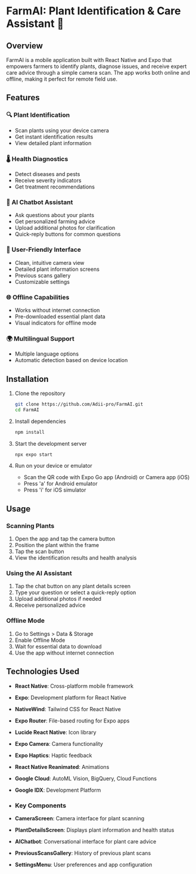 # FarmAI: Plant Identification & Care Assistant 🌱

## Overview

FarmAI is a mobile application built with React Native and Expo that empowers farmers to identify plants, diagnose issues, and receive expert care advice through a simple camera scan. The app works both online and offline, making it perfect for remote field use.

## Features

### 🔍 Plant Identification
- Scan plants using your device camera
- Get instant identification results
- View detailed plant information

### 🌡️ Health Diagnostics
- Detect diseases and pests
- Receive severity indicators
- Get treatment recommendations

### 💬 AI Chatbot Assistant
- Ask questions about your plants
- Get personalized farming advice
- Upload additional photos for clarification
- Quick-reply buttons for common questions

### 📱 User-Friendly Interface
- Clean, intuitive camera view
- Detailed plant information screens
- Previous scans gallery
- Customizable settings

### 🌐 Offline Capabilities
- Works without internet connection
- Pre-downloaded essential plant data 
- Visual indicators for offline mode

### 🌍 Multilingual Support
- Multiple language options
- Automatic detection based on device location

## Installation

1. Clone the repository
   ```bash
   git clone https://github.com/Adii-pro/FarmAI.git
   cd FarmAI
   ```

2. Install dependencies
   ```bash
   npm install
   ```

3. Start the development server
   ```bash
   npx expo start
   ```

4. Run on your device or emulator
   - Scan the QR code with Expo Go app (Android) or Camera app (iOS)
   - Press 'a' for Android emulator
   - Press 'i' for iOS simulator

## Usage

### Scanning Plants
1. Open the app and tap the camera button
2. Position the plant within the frame
3. Tap the scan button
4. View the identification results and health analysis

### Using the AI Assistant
1. Tap the chat button on any plant details screen
2. Type your question or select a quick-reply option
3. Upload additional photos if needed
4. Receive personalized advice

### Offline Mode
1. Go to Settings > Data & Storage
2. Enable Offline Mode
3. Wait for essential data to download
4. Use the app without internet connection

## Technologies Used

- **React Native**: Cross-platform mobile framework
- **Expo**: Development platform for React Native
- **NativeWind**: Tailwind CSS for React Native
- **Expo Router**: File-based routing for Expo apps
- **Lucide React Native**: Icon library
- **Expo Camera**: Camera functionality
- **Expo Haptics**: Haptic feedback
- **React Native Reanimated**: Animations
- **Google Cloud**: AutoML Vision, BigQuery, Cloud Functions
- **Google IDX**: Development Platform

- ### Key Components

- **CameraScreen**: Camera interface for plant scanning
- **PlantDetailsScreen**: Displays plant information and health status
- **AIChatbot**: Conversational interface for plant care advice
- **PreviousScansGallery**: History of previous plant scans
- **SettingsMenu**: User preferences and app configuration

